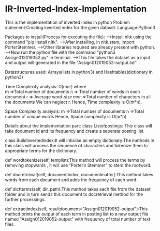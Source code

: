 # IR-Inverted-Index-Implementation
This is the implementation of inverted index in python
Problem statement:Creating inverted index for the given dataset.
Language:Python3

Packages to install(Process for executing the file):
-->Install nltk using the command "pip install nltk".
-->After installing, in nltk.stem, import PorterStemmer.
-->Other libraries required are already present with python.
-->Now run the python file with the command "python3 Assign012019052.py" in terminal.
-->This file takes the dataset as a input and output will generated in the file
   "Assign012019052-output.txt"

Datastructures used:
Arrays(lists in python3) and Hashtables(dictionary in python3)

Time Complexity analysis:
     O(m*n*r) where  
          m =>Total number of documents 
          n => Total number of words in each document
          r => Average word-size 
          m*n*r =>Total number of characters in all the documents
		We can neglect r.
		Hence, Time complexity is O(m*n).  

Space Complexity analysis:
     m =>Total number of documents 
     n =>Total number of unique words 
        Hence, Space complexity is O(m*n)


Details about the implementation part:
class Listofpostings: This class will take document id and its frequency and create a seperate  posting list.

class BuildInvertedindex:It will intialise an empty dictionary.The methods in this class will process
 the sequence of characters and tokenize them to appropriate terms for the dictionary.
    
def wordtokenize(self, templist):This method will process the terms by removing stopwards , it will use
 “Porter’s Stemmer” to stem the rootword.

def docretrieval(self, documentindex, documentmatter):This method takes words from each document and adds the frequency of each word.

def dictterms(self, dir_path):This method takes each file from the dataset folder and in turn  sends this
 document to docretrieval method for the further processings.

def extractindex(self, resultdocument="Assign012019052-output"):This method prints the output of each 
term in posting list to a new output file named "Assign012019052-output" with frequency  of total number of 
text files.





